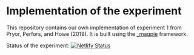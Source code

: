 # Implementation of the experiment

This repository contains our own implementation of experiment 1 from Pryor, Perfors, and Howe (2019). It is built using the [_magpie](https://magpie-ea.github.io/magpie-site/) framework.

Status of the experiment:
[![Netlify Status](https://api.netlify.com/api/v1/badges/0d602036-c306-4991-add8-933e1315b514/deploy-status)](https://app.netlify.com/sites/xplab-experiment/deploys)